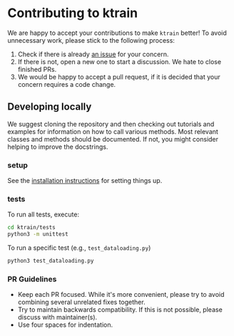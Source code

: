 # Contributing to ktrain

We are happy to accept your contributions to make `ktrain` better! To avoid unnecessary work, please stick to the following process:

1. Check if there is already [an issue](https://github.com/amaiya/ktrain/issues) for your concern.
2. If there is not, open a new one to start a discussion. We hate to close finished PRs.
3. We would be happy to accept a pull request, if it is decided that your concern requires a code change.


## Developing locally

We suggest cloning the repository and then checking out tutorials and examples for information on how to call various methods.
Most relevant classes and methods should be documented. If not, you might consider helping to improve the docstrings.

### setup

See the [installation instructions](https://github.com/amaiya/ktrain#installation) for setting things up.

### tests

To run all tests, execute:
```bash
cd ktrain/tests
python3 -m unittest
```

To run a specific test (e.g., `test_dataloading.py`)
```bash
python3 test_dataloading.py
```

### PR Guidelines

- Keep each PR focused. While it's more convenient, please try to avoid combining several unrelated fixes together.
- Try to maintain backwards compatibility.  If this is not possible, please discuss with maintainer(s).
- Use four spaces for indentation. 
